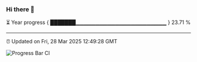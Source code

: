 ### Hi there 👋

⏳ Year progress { ███████▁▁▁▁▁▁▁▁▁▁▁▁▁▁▁▁▁▁▁▁▁▁▁ } 23.71 %

---

⏰ Updated on Fri, 28 Mar 2025 12:49:28 GMT

![Progress Bar CI](https://github.com/DhruviPatel157/GitHub-Actions-Demo/workflows/Progress%20Bar%20CI/badge.svg)
